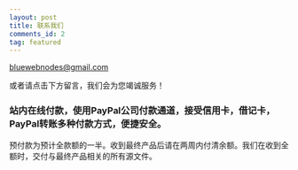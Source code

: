 ```yaml
---
layout: post
title: 联系我们
comments_id: 2
tag: featured
---
```


[bluewebnodes@gmail.com](mailto:bluewebnodes@gmail.com)

或者请点击下方留言，我们会为您竭诚服务！

### 站内在线付款，使用PayPal公司付款通道，接受信用卡，借记卡，PayPal转账多种付款方式，便捷安全。

预付款为预计全款额的一半。收到最终产品后请在两周内付清余额。我们在收到全额时，交付与最终产品相关的所有源文件。
